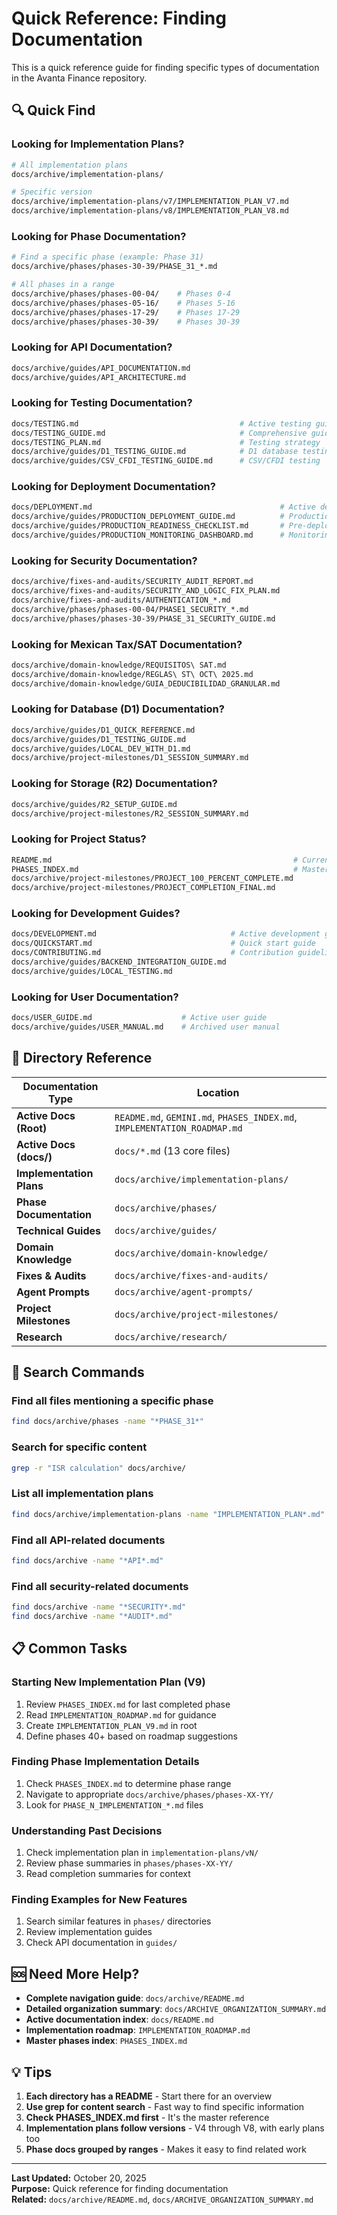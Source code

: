 # Quick Reference: Finding Documentation

This is a quick reference guide for finding specific types of documentation in the Avanta Finance repository.

## 🔍 Quick Find

### Looking for Implementation Plans?
```bash
# All implementation plans
docs/archive/implementation-plans/

# Specific version
docs/archive/implementation-plans/v7/IMPLEMENTATION_PLAN_V7.md
docs/archive/implementation-plans/v8/IMPLEMENTATION_PLAN_V8.md
```

### Looking for Phase Documentation?
```bash
# Find a specific phase (example: Phase 31)
docs/archive/phases/phases-30-39/PHASE_31_*.md

# All phases in a range
docs/archive/phases/phases-00-04/    # Phases 0-4
docs/archive/phases/phases-05-16/    # Phases 5-16
docs/archive/phases/phases-17-29/    # Phases 17-29
docs/archive/phases/phases-30-39/    # Phases 30-39
```

### Looking for API Documentation?
```bash
docs/archive/guides/API_DOCUMENTATION.md
docs/archive/guides/API_ARCHITECTURE.md
```

### Looking for Testing Documentation?
```bash
docs/TESTING.md                                    # Active testing guide
docs/TESTING_GUIDE.md                              # Comprehensive guide
docs/TESTING_PLAN.md                               # Testing strategy
docs/archive/guides/D1_TESTING_GUIDE.md            # D1 database testing
docs/archive/guides/CSV_CFDI_TESTING_GUIDE.md      # CSV/CFDI testing
```

### Looking for Deployment Documentation?
```bash
docs/DEPLOYMENT.md                                          # Active deployment guide
docs/archive/guides/PRODUCTION_DEPLOYMENT_GUIDE.md          # Production deployment
docs/archive/guides/PRODUCTION_READINESS_CHECKLIST.md       # Pre-deployment checklist
docs/archive/guides/PRODUCTION_MONITORING_DASHBOARD.md      # Monitoring setup
```

### Looking for Security Documentation?
```bash
docs/archive/fixes-and-audits/SECURITY_AUDIT_REPORT.md
docs/archive/fixes-and-audits/SECURITY_AND_LOGIC_FIX_PLAN.md
docs/archive/fixes-and-audits/AUTHENTICATION_*.md
docs/archive/phases/phases-00-04/PHASE1_SECURITY_*.md
docs/archive/phases/phases-30-39/PHASE_31_SECURITY_GUIDE.md
```

### Looking for Mexican Tax/SAT Documentation?
```bash
docs/archive/domain-knowledge/REQUISITOS\ SAT.md
docs/archive/domain-knowledge/REGLAS\ ST\ OCT\ 2025.md
docs/archive/domain-knowledge/GUIA_DEDUCIBILIDAD_GRANULAR.md
```

### Looking for Database (D1) Documentation?
```bash
docs/archive/guides/D1_QUICK_REFERENCE.md
docs/archive/guides/D1_TESTING_GUIDE.md
docs/archive/guides/LOCAL_DEV_WITH_D1.md
docs/archive/project-milestones/D1_SESSION_SUMMARY.md
```

### Looking for Storage (R2) Documentation?
```bash
docs/archive/guides/R2_SETUP_GUIDE.md
docs/archive/project-milestones/R2_SESSION_SUMMARY.md
```

### Looking for Project Status?
```bash
README.md                                                      # Current project overview
PHASES_INDEX.md                                                # Master index of all phases
docs/archive/project-milestones/PROJECT_100_PERCENT_COMPLETE.md
docs/archive/project-milestones/PROJECT_COMPLETION_FINAL.md
```

### Looking for Development Guides?
```bash
docs/DEVELOPMENT.md                              # Active development guide
docs/QUICKSTART.md                               # Quick start guide
docs/CONTRIBUTING.md                             # Contribution guidelines
docs/archive/guides/BACKEND_INTEGRATION_GUIDE.md
docs/archive/guides/LOCAL_TESTING.md
```

### Looking for User Documentation?
```bash
docs/USER_GUIDE.md                    # Active user guide
docs/archive/guides/USER_MANUAL.md    # Archived user manual
```

## 📂 Directory Reference

| Documentation Type | Location |
|---|---|
| **Active Docs (Root)** | `README.md`, `GEMINI.md`, `PHASES_INDEX.md`, `IMPLEMENTATION_ROADMAP.md` |
| **Active Docs (docs/)** | `docs/*.md` (13 core files) |
| **Implementation Plans** | `docs/archive/implementation-plans/` |
| **Phase Documentation** | `docs/archive/phases/` |
| **Technical Guides** | `docs/archive/guides/` |
| **Domain Knowledge** | `docs/archive/domain-knowledge/` |
| **Fixes & Audits** | `docs/archive/fixes-and-audits/` |
| **Agent Prompts** | `docs/archive/agent-prompts/` |
| **Project Milestones** | `docs/archive/project-milestones/` |
| **Research** | `docs/archive/research/` |

## 🔎 Search Commands

### Find all files mentioning a specific phase
```bash
find docs/archive/phases -name "*PHASE_31*"
```

### Search for specific content
```bash
grep -r "ISR calculation" docs/archive/
```

### List all implementation plans
```bash
find docs/archive/implementation-plans -name "IMPLEMENTATION_PLAN*.md"
```

### Find all API-related documents
```bash
find docs/archive -name "*API*.md"
```

### Find all security-related documents
```bash
find docs/archive -name "*SECURITY*.md"
find docs/archive -name "*AUDIT*.md"
```

## 📋 Common Tasks

### Starting New Implementation Plan (V9)
1. Review `PHASES_INDEX.md` for last completed phase
2. Read `IMPLEMENTATION_ROADMAP.md` for guidance
3. Create `IMPLEMENTATION_PLAN_V9.md` in root
4. Define phases 40+ based on roadmap suggestions

### Finding Phase Implementation Details
1. Check `PHASES_INDEX.md` to determine phase range
2. Navigate to appropriate `docs/archive/phases/phases-XX-YY/`
3. Look for `PHASE_N_IMPLEMENTATION_*.md` files

### Understanding Past Decisions
1. Check implementation plan in `implementation-plans/vN/`
2. Review phase summaries in `phases/phases-XX-YY/`
3. Read completion summaries for context

### Finding Examples for New Features
1. Search similar features in `phases/` directories
2. Review implementation guides
3. Check API documentation in `guides/`

## 🆘 Need More Help?

- **Complete navigation guide**: `docs/archive/README.md`
- **Detailed organization summary**: `docs/ARCHIVE_ORGANIZATION_SUMMARY.md`
- **Active documentation index**: `docs/README.md`
- **Implementation roadmap**: `IMPLEMENTATION_ROADMAP.md`
- **Master phases index**: `PHASES_INDEX.md`

## 💡 Tips

1. **Each directory has a README** - Start there for an overview
2. **Use grep for content search** - Fast way to find specific information
3. **Check PHASES_INDEX.md first** - It's the master reference
4. **Implementation plans follow versions** - V4 through V8, with early plans too
5. **Phase docs grouped by ranges** - Makes it easy to find related work

---

**Last Updated:** October 20, 2025  
**Purpose:** Quick reference for finding documentation  
**Related:** `docs/archive/README.md`, `docs/ARCHIVE_ORGANIZATION_SUMMARY.md`
